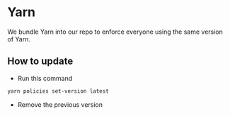 # Yarn

We bundle Yarn into our repo to enforce everyone using the same version of Yarn.

## How to update

* Run this command

```bash
yarn policies set-version latest
```

* Remove the previous version
